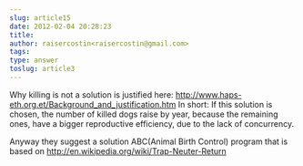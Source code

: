```yaml
---
slug: article15
date: 2012-02-04 20:28:23
title: 
author: raisercostin<raisercostin@gmail.com>
tags: 
type: answer
toslug: article3
---
```

<p>Why killing is not a solution is justified here:
<a href="http://www.haps-eth.org.et/Background_and_justification.htm">http://www.haps-eth.org.et/Background_and_justification.htm</a>
In short: If this solution is chosen, the number of killed dogs raise by year, because the remaining ones, have a bigger reproductive efficiency, due to the lack of concurrency.</p>
<p>Anyway they suggest a solution ABC(Animal Birth Control) program that is based on <a href="http://en.wikipedia.org/wiki/Trap-Neuter-Return">http://en.wikipedia.org/wiki/Trap-Neuter-Return</a></p>
